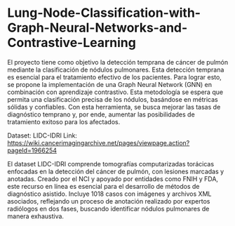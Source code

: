 # Lung-Node-Classification-with-Graph-Neural-Networks-and-Contrastive-Learning

El proyecto tiene como objetivo la detección temprana de cáncer de pulmón mediante la clasificación de nódulos pulmonares. Esta detección temprana es esencial para el tratamiento efectivo de los pacientes. Para lograr esto, se propone la implementación de una Graph Neural Network (GNN) en combinación con aprendizaje contrastivo. Esta metodología se espera que permita una clasificación precisa de los nódulos, basándose en métricas sólidas y confiables. Con esta herramienta, se busca mejorar las tasas de diagnóstico temprano y, por ende, aumentar las posibilidades de tratamiento exitoso para los afectados.

Dataset: LIDC-IDRI
Link: https://wiki.cancerimagingarchive.net/pages/viewpage.action?pageId=1966254

El dataset LIDC-IDRI comprende tomografías computarizadas torácicas enfocadas en la detección del cáncer de pulmón, con lesiones marcadas y anotadas. Creado por el NCI y apoyado por entidades como FNIH y FDA, este recurso en línea es esencial para el desarrollo de métodos de diagnóstico asistido. Incluye 1018 casos con imágenes y archivos XML asociados, reflejando un proceso de anotación realizado por expertos radiólogos en dos fases, buscando identificar nódulos pulmonares de manera exhaustiva.
